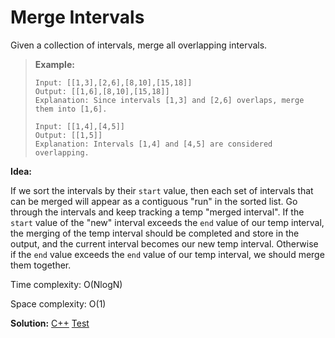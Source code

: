 # Merge Intervals

Given a collection of intervals, merge all overlapping intervals.

> **Example:**
>
> ```
> Input: [[1,3],[2,6],[8,10],[15,18]]
> Output: [[1,6],[8,10],[15,18]]
> Explanation: Since intervals [1,3] and [2,6] overlaps, merge them into [1,6].
> 
> Input: [[1,4],[4,5]]
> Output: [[1,5]]
> Explanation: Intervals [1,4] and [4,5] are considered overlapping.
> ```



**Idea:** 

If we sort the intervals by their `start` value, then each set of intervals that can be merged will appear as a contiguous "run" in the sorted list. Go through the intervals and keep tracking a temp "merged interval". If the `start` value of the "new" interval exceeds the `end` value of our temp interval, the merging of the temp interval should be completed and store in the output, and the current interval becomes our new temp interval. Otherwise if the `end` value exceeds the `end` value of our temp interval, we should merge them together.



Time complexity: O(NlogN)

Space complexity: O(1)



**Solution:** [C++](./solution.h)	[Test](./Test.cpp)